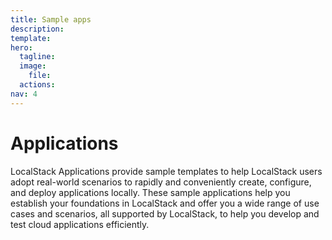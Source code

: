 ```yaml
---
title: Sample apps
description: 
template: 
hero:
  tagline: 
  image:
    file: 
  actions:
nav: 4
---
```


# Applications
LocalStack Applications provide sample templates to help LocalStack users adopt real-world scenarios to rapidly and conveniently create, configure, and deploy applications locally. These sample applications help you establish your foundations in LocalStack and offer you a wide range of use cases and scenarios, all supported by LocalStack, to help you develop and test cloud applications efficiently.
